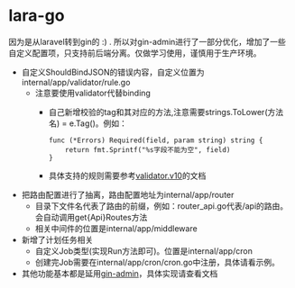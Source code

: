 # lara-go
因为是从laravel转到gin的 :) .  所以对gin-admin进行了一部分优化，增加了一些自定义配置项，只支持前后端分离。仅做学习使用，谨慎用于生产环境。

- 自定义ShouldBindJSON的错误内容，自定义位置为internal/app/validator/rule.go
  - 注意要使用validator代替binding
    - 自己新增校验的tag和其对应的方法,注意需要strings.ToLower(方法名) = e.Tag()。例如：
        
      ```
      func (*Errors) Required(field, param string) string {
          return fmt.Sprintf("%s字段不能为空", field)
      }
      ```
    - 具体支持的规则需要参考[validator.v10](https://github.com/go-playground/validator)的文档
- 把路由配置进行了抽离，路由配置地址为internal/app/router
  - 目录下文件名代表了路由的前缀，例如：router_api.go代表/api的路由。会自动调用get{Api}Routes方法
  - 相关中间件的位置是internal/app/middleware
- 新增了计划任务相关
  - 自定义Job类型(实现Run方法即可)。位置是internal/app/cron
  - 创建完Job需要在internal/app/cron/cron.go中注册，具体请看示例。
- 其他功能基本都是延用[gin-admin](https://github.com/LyricTian/gin-admin)，具体实现请查看文档
